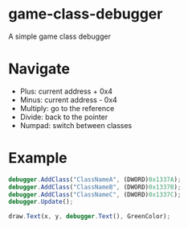 # game-class-debugger
A simple game class debugger

# Navigate
* Plus: current address + 0x4
* Minus: current address - 0x4
* Multiply: go to the reference
* Divide: back to the pointer
* Numpad: switch between classes

# Example
```Javascript
debugger.AddClass("ClassNameA", (DWORD)0x1337A);
debugger.AddClass("ClassNameB", (DWORD)0x1337B);
debugger.AddClass("ClassNameC", (DWORD)0x1337C);
debugger.Update();

draw.Text(x, y, debugger.Text(), GreenColor);
```



